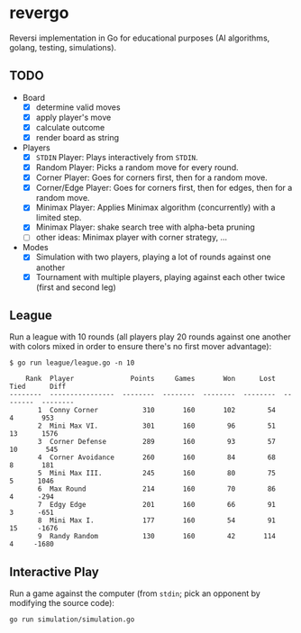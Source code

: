 # revergo

Reversi implementation in Go for educational purposes (AI algorithms, golang, testing, simulations).

## TODO

- Board
    - [x] determine valid moves
    - [x] apply player's move
    - [x] calculate outcome
    - [x] render board as string
- Players
    - [x] `STDIN` Player: Plays interactively from `STDIN`.
    - [x] Random Player: Picks a random move for every round.
    - [x] Corner Player: Goes for corners first, then for a random move.
    - [x] Corner/Edge Player: Goes for corners first, then for edges, then for a random move.
    - [x] Minimax Player: Applies Minimax algorithm (concurrently) with a limited step.
    - [x] Minimax Player: shake search tree with alpha-beta pruning
    - [ ] other ideas: Minimax player with corner strategy, …
- Modes
    - [x] Simulation with two players, playing a lot of rounds against one another
    - [x] Tournament with multiple players, playing against each other twice (first and second leg)

## League

Run a league with 10 rounds (all players play 20 rounds against one another
with colors mixed in order to ensure there's no first mover advantage):

    $ go run league/league.go -n 10

        Rank  Player              Points     Games       Won      Lost      Tied      Diff
    --------  ----------------  --------  --------  --------  --------  --------  --------
           1  Conny Corner           310       160       102        54         4       953
           2  Mini Max VI.           301       160        96        51        13      1576
           3  Corner Defense         289       160        93        57        10       545
           4  Corner Avoidance       260       160        84        68         8       181
           5  Mini Max III.          245       160        80        75         5      1046
           6  Max Round              214       160        70        86         4      -294
           7  Edgy Edge              201       160        66        91         3      -651
           8  Mini Max I.            177       160        54        91        15     -1676
           9  Randy Random           130       160        42       114         4     -1680

## Interactive Play

Run a game against the computer (from `stdin`; pick an opponent by modifying the source code):

    go run simulation/simulation.go 
